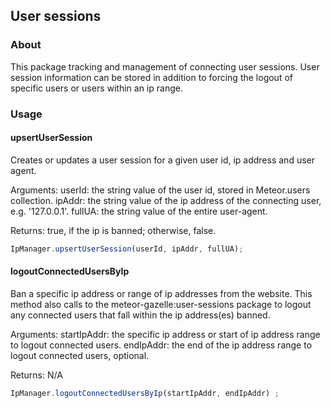 ## User sessions
### About
This package tracking and management of connecting user sessions. User session information can be stored in addition to forcing the logout of specific users or users within an ip range.

### Usage
#### upsertUserSession
Creates or updates a user session for a given user id, ip address and user agent.

Arguments:
userId: the string value of the user id, stored in Meteor.users collection.
ipAddr: the string value of the ip address of the connecting user, e.g. '127.0.0.1'.
fullUA: the string value of the entire user-agent.

Returns: true, if the ip is banned; otherwise, false.
```javascript
IpManager.upsertUserSession(userId, ipAddr, fullUA);
```

#### logoutConnectedUsersByIp
Ban a specific ip address or range of ip addresses from the website. This method also calls to the meteor-gazelle:user-sessions package to logout any connected users that fall within the ip address(es) banned.

Arguments:
startIpAddr: the specific ip address or start of ip address range to logout connected users.
endIpAddr: the end of the ip address range to logout connected users, optional.

Returns: N/A
```javascript
IpManager.logoutConnectedUsersByIp(startIpAddr, endIpAddr) ;
```
